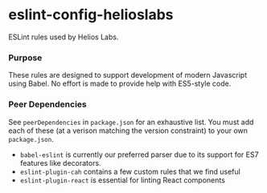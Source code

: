 # eslint-config-helioslabs

ESLint rules used by Helios Labs.

### Purpose

These rules are designed to support development of modern Javascript
using Babel. No effort is made to provide help with ES5-style code.

### Peer Dependencies

See `peerDependencies` in `package.json` for an exhaustive list. You must
add each of these (at a verison matching the version constraint) to your own
`package.json`.

 - `babel-eslint` is currently our preferred parser due to its support
   for ES7 features like decorators.
 - `eslint-plugin-cah` contains a few custom rules that we find useful
 - `eslint-plugin-react` is essential for linting React components
